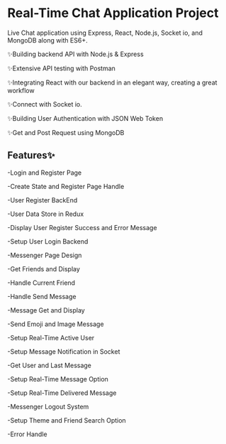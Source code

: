 # Real-Time Chat Application Project
Live Chat application using Express, React, Node.js, Socket io, and MongoDB along with ES6+. 

✨Building backend API with Node.js & Express

✨Extensive API testing with Postman

✨Integrating React with our backend in an elegant way, creating a great workflow

✨Connect with Socket io.

✨Building User Authentication with JSON Web Token

✨Get and Post Request using MongoDB

## Features✨

-Login and Register Page

-Create State and Register Page Handle

-User Register BackEnd

-User Data Store in Redux

-Display User Register Success and Error Message

-Setup User Login Backend

-Messenger Page Design

-Get Friends and Display

-Handle Current Friend

-Handle Send Message

-Message Get and Display

-Send Emoji and Image Message 

-Setup Real-Time Active User

-Setup Message Notification in Socket

-Get User and Last Message

-Setup Real-Time Message Option

-Setup Real-Time Delivered  Message

-Messenger Logout System

-Setup Theme and Friend Search Option

-Error Handle

